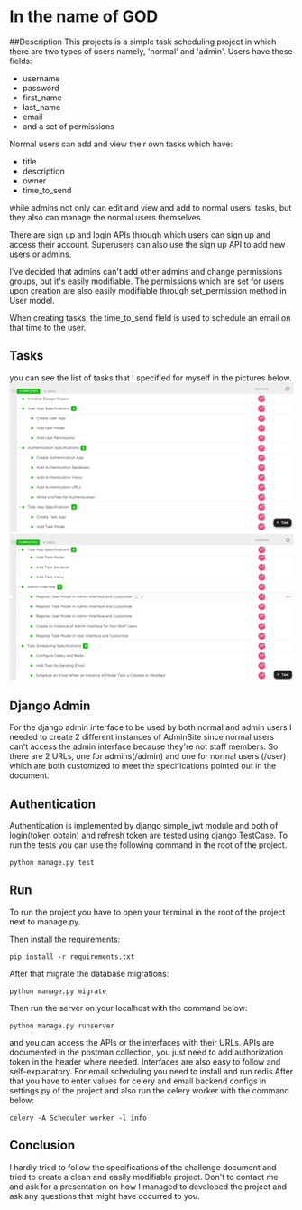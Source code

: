 # In the name of GOD
##Description
This projects is a simple task scheduling project in which there are two types
of users namely, 'normal' and 'admin'. Users have these fields:
- username
- password
- first_name
- last_name
- email
- and a set of permissions

Normal users can add and view their own tasks which have:
- title
- description
- owner
- time_to_send

while admins not only can edit and view and add to normal users' tasks, but
they also can manage the normal users themselves.

There are sign up and login APIs through which users can sign up and access
their account. Superusers can also use the sign up API to add new users or 
admins.

I've decided that admins can't add other admins and change permissions
groups, but it's easily modifiable. The permissions which are set for users
upon creation are also easily modifiable through set_permission method
in User model.

When creating tasks, the time_to_send field is used to schedule an email
on that time to the user.

## Tasks
you can see the list of tasks that I specified for myself in the pictures below.
![picture](static/tasks1.png)
![picture](static/tasks2.png)

## Django Admin
For the django admin interface to be used by both normal and admin users
I needed to create 2 different instances of AdminSite since normal users
can't access the admin interface because they're not staff members.
So there are 2 URLs, one for admins(/admin) and one for normal users
(/user) which are both customized to meet the specifications pointed out
in the document.

## Authentication
Authentication is implemented by django simple_jwt module and both of
login(token obtain) and refresh token are tested using django TestCase.
To run the tests you can use the following command in the root of the project.
```
python manage.py test
```

## Run
To run the project you have to open your terminal in the root of the
project next to manage.py.

Then install the requirements:
```
pip install -r requirements.txt
```
After that migrate the database migrations:
```
python manage.py migrate
```
Then run the server on your localhost with the command below:
```
python manage.py runserver
```
and you can access the APIs or the interfaces with their URLs.
APIs are documented in the postman collection, you just need to 
add authorization token in the header where needed. Interfaces are
also easy to follow and self-explanatory.
For email scheduling you need to install and run redis.After that
you have to enter values for celery and email backend configs in 
settings.py of the project and also run the celery worker with the
command below:
```
celery -A Scheduler worker -l info
```

## Conclusion
I hardly tried to follow the specifications of the challenge document
and tried to create a clean and easily modifiable project. Don't
to contact me and ask for a presentation on how I managed to developed
the project and ask any questions that might have occurred to you.